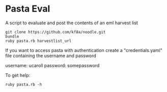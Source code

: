 Pasta Eval
=========

A script to evaluate and post the contents of an eml harvest list

    git clone https://github.com/kf8a/noodle.git
    bundle
    ruby pasta.rb harvestlist_url

If you want to access pasta with authentication create a "credentials.yaml" file containing the username and password

  username: ucaroll
  password: somepassword

To get help:

    ruby pasta.rb -h
